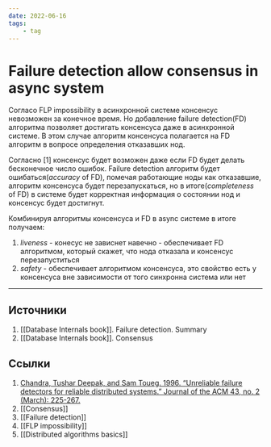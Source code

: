 ```yaml
---
date: 2022-06-16
tags:
    - tag
---
```

# Failure detection allow consensus in async system

Согласо FLP impossibility в асинхронной системе консенсус невозможен за конечное время. Но добавление failure detection(FD) алгоритма позволяет достигать консенсуса даже в асинхронной системе. В этом случае алгоритм консенсуса полагается на FD алгоритм в вопросе определения отказавших нод.

Согласно [1] консенсус будет возможен даже если FD будет делать бесконечное число ошибок. Failure detection алгоритм будет ошибаться(*accuracy* of FD), помечая работающие ноды как отказавшие, алгоритм консенсуса будет перезапускаться, но в итоге(*completeness* of FD) в системе будет корректная информация о состоянии нод и консенсус будет достигнут.

Комбинируя алгоритмы консенсуса и FD в async системе в итоге получаем:

1. *liveness* - конесус не зависнет навечно - обеспечивает FD алгоритмом, который скажет, что нода отказала и консенсус перезапуститься
1. *safety* - обеспечивает алгоритмом консенсуса, это свойство есть у консенсуса вне зависимости от того синхронна система или нет

---

## Источники

1. [[Database Internals book]]. Failure detection. Summary
2. [[Database Internals book]]. Consensus

## Ссылки

1. [Chandra, Tushar Deepak, and Sam Toueg. 1996. “Unreliable failure detectors for reliable distributed systems.” Journal of the ACM 43, no. 2 (March): 225-267.](https://doi.org/10.1145/226643.226647)
1. [[Consensus]]
1. [[Failure detection]]
1. [[FLP impossibility]]
1. [[Distributed algorithms basics]]
